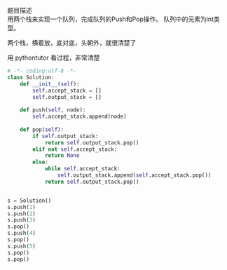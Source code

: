 
题目描述  
用两个栈来实现一个队列，完成队列的Push和Pop操作。 队列中的元素为int类型。  

两个栈，横着放，底对底，头朝外，就很清楚了  


用 pythontutor 看过程，非常清楚  

```python 
# -*- coding:utf-8 -*-
class Solution:
    def __init__(self):
        self.accept_stack = []
        self.output_stack = []
        
    def push(self, node):
        self.accept_stack.append(node)
        
    def pop(self):
        if self.output_stack:
            return self.output_stack.pop()
        elif not self.accept_stack:
            return None 
        else:
            while self.accept_stack:
                self.output_stack.append(self.accept_stack.pop())
            return self.output_stack.pop()


s = Solution()
s.push(1)
s.push(2)
s.push(3)
s.pop()
s.push(4)
s.pop()
s.push(5)
s.pop()
s.pop()
```


